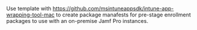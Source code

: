 Use template with https://github.com/msintuneappsdk/intune-app-wrapping-tool-mac to create package manafests for pre-stage enrollment packages to use with an on-premise Jamf Pro instances.
